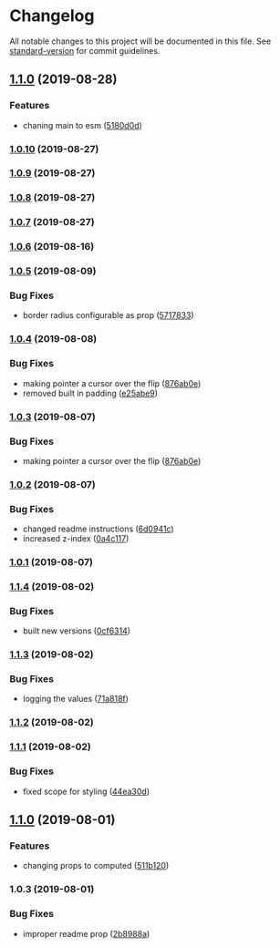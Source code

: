 # Changelog

All notable changes to this project will be documented in this file. See [standard-version](https://github.com/conventional-changelog/standard-version) for commit guidelines.

## [1.1.0](https://github.com/caldwell619/vue-simple-flip/compare/v1.0.10...v1.1.0) (2019-08-28)


### Features

* chaning main to esm ([5180d0d](https://github.com/caldwell619/vue-simple-flip/commit/5180d0d))

### [1.0.10](https://github.com/caldwell619/vue-simple-flip/compare/v1.0.9...v1.0.10) (2019-08-27)

### [1.0.9](https://github.com/caldwell619/vue-simple-flip/compare/v1.0.8...v1.0.9) (2019-08-27)

### [1.0.8](https://github.com/caldwell619/vue-simple-flip/compare/v1.0.7...v1.0.8) (2019-08-27)

### [1.0.7](https://github.com/caldwell619/vue-simple-flip/compare/v1.0.6...v1.0.7) (2019-08-27)

### [1.0.6](https://github.com/caldwell619/vue-simple-flip/compare/v1.0.5...v1.0.6) (2019-08-16)

### [1.0.5](https://github.com/caldwell619/vue-simple-flip/compare/v1.0.4...v1.0.5) (2019-08-09)


### Bug Fixes

* border radius configurable as prop ([5717833](https://github.com/caldwell619/vue-simple-flip/commit/5717833))

### [1.0.4](https://github.com/caldwell619/vue-simple-flip/compare/v1.0.2...v1.0.4) (2019-08-08)


### Bug Fixes

* making pointer a cursor over the flip ([876ab0e](https://github.com/caldwell619/vue-simple-flip/commit/876ab0e))
* removed built in padding ([e25abe9](https://github.com/caldwell619/vue-simple-flip/commit/e25abe9))

### [1.0.3](https://github.com/caldwell619/vue-simple-flip/compare/v1.0.2...v1.0.3) (2019-08-07)


### Bug Fixes

* making pointer a cursor over the flip ([876ab0e](https://github.com/caldwell619/vue-simple-flip/commit/876ab0e))

### [1.0.2](https://github.com/caldwell619/vue-simple-flip/compare/v1.0.1...v1.0.2) (2019-08-07)


### Bug Fixes

* changed readme instructions ([6d0941c](https://github.com/caldwell619/vue-simple-flip/commit/6d0941c))
* increased z-index ([0a4c117](https://github.com/caldwell619/vue-simple-flip/commit/0a4c117))

### [1.0.1](https://github.com/caldwell619/vue-simple-flip/compare/v1.1.4...v1.0.1) (2019-08-07)

### [1.1.4](https://github.com/caldwell619/vue-simple-flip/compare/v1.1.3...v1.1.4) (2019-08-02)


### Bug Fixes

* built new versions ([0cf6314](https://github.com/caldwell619/vue-simple-flip/commit/0cf6314))

### [1.1.3](https://github.com/caldwell619/vue-simple-flip/compare/v1.1.2...v1.1.3) (2019-08-02)


### Bug Fixes

* logging the values ([71a818f](https://github.com/caldwell619/vue-simple-flip/commit/71a818f))

### [1.1.2](https://github.com/caldwell619/vue-simple-flip/compare/v1.1.1...v1.1.2) (2019-08-02)

### [1.1.1](https://github.com/caldwell619/vue-simple-flip/compare/v1.1.0...v1.1.1) (2019-08-02)


### Bug Fixes

* fixed scope for styling ([44ea30d](https://github.com/caldwell619/vue-simple-flip/commit/44ea30d))

## [1.1.0](https://github.com/caldwell619/vue-simple-flip/compare/v1.0.3...v1.1.0) (2019-08-01)


### Features

* changing props to computed ([511b120](https://github.com/caldwell619/vue-simple-flip/commit/511b120))

### 1.0.3 (2019-08-01)


### Bug Fixes

* improper readme prop ([2b8988a](https://github.com/caldwell619/vue-simple-flip/commit/2b8988a))
